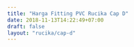 ```yaml
---
title: "Harga Fitting PVC Rucika Cap D"
date: 2018-11-13T14:22:49+07:00
draft: false
layout: "rucika/cap-d"
---
```


